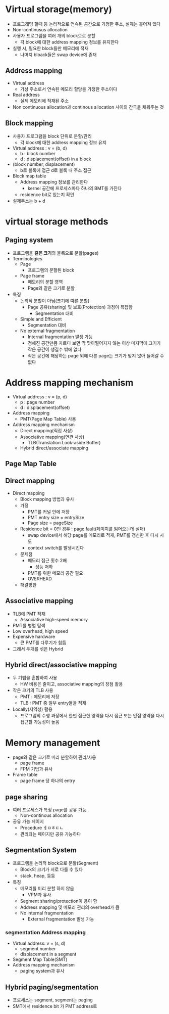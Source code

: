 # Virtual storage(memory)
* 프로그래밍 할때 등 논리적으로 연속된 공간으로 가정한 주소, 실제는 흩어져 있다
* Non-continusus allocation
* 사용자 프로그램을 여러 개의 block으로 분할
    * 각 block에 대한 address mapping 정보를 유지한다
* 실행 시, 필요한 block들만 메모리에 적재
    * 나머지 bloack들은 swap device에 존재

## Address mapping
* Virtual address 
    * 가상 주소로서 연속된 메모리 할당을 가정한 주소이다
* Real address
    * 실제 메모리에 적재된 주소
* Non continuous allocation과 continous allocation 사이의 간극을 채워주는 것
 
## Block mapping 
* 사용자 프로그램을 block 단위로 분할/관리
    * 각 block에 대한 address mapping 정보 유지
* Virtual address : v = (b, d)
    * b : block number
    * d : displacement(offset) in a block
* (block number, displacement)
    * b로 블록에 접근 d로 블록 내 주소 접근
* Block map table
    * Address mapping 정보를 관리한다
        * kernel 공간에 프로세스마다 하나의 BMT를 가진다
    * residence bit로 있는지 확인
* 실제주소는 b + d

# virtual storage methods
## Paging system
* 프로그램을 **같은 크기**의 블록으로 분할(pages)
* Terminologies
    * Page
        * 프로그램의 분할된 block
    * Page frame
        * 메모리의 분할 영역
        * Page와 같은 크기로 분할
* 특징
    * 논리적 분할이 아님(크기에 따른 분할)
        * Page 공유(sharing) 및 보호(Protection) 과정이 복잡함
            * Segmentation 대비
    * Simple and Efficient
        * Segmentation 대비
    * No external fragmentation
        * Internal fragmentation 발생 가능
        * 정해진 공간만큼 자르다 보면 딱 맞아떨어지지 않는 이상 마지막에 크기가 작은 공간이 생길수 밖에 없다 
        * 작은 공간에 해당하는 page 외에 다른 page는 크기가 맞지 않아 들어갈 수 없다

# Address mapping mechanism
* Virtual address : v = (p, d)
    * p : page number
    * d : displacement(offset)
* Address mapping
    * PMT(Page Map Table) 사용
* Address mapping mechanism
    * Direct mapping(직접 사상)
    * Associative mapping(연관 사상)
        * TLB(Translation Look-aside Buffer)
    * Hybrid direct/associate mapping

## Page Map Table


## Direct mapping
* Direct mapping
    * Block mapping 방법과 유사
    * 가정
        * PMT를 커널 안에 저장
        * PMT entry size = entrySize
        * Page size = pageSize
    * Residence bit = 0인 경우 : page fault(페이지를 읽어오는데 실패) 
        * swap device에서 해당 page를 메모리로 적재, PMT를 갱신한 후 다시 시도 
        * context switch를 발생시킨다 
    * 문제점
        * 메모리 접근 횟수 2배
            * 성능 저하
        * PMT를 위한 메모리 공간 필요
        * OVERHEAD
    * 해결방한
    
## Associative mapping
* TLB에 PMT 적재
    * Associative high-speed memory
* PMT를 병렬 탐색
* Low overhead, high speed
* Expensive hardware
    * 큰 PMT를 다루기가 힘듬
* 그래서 두개를 섞은 Hybrid

## Hybrid direct/associative mapping
* 두 기법을 혼합하여 사용
    * HW 비용은 줄이고, associative mapping의 장점 활용
* 작은 크기의 TLB 사용
    * PMT : 메모리에 저장
    * TLB : PMT 중 일부 entry들을 적재
* Locally(지역성) 활용
    * 프로그램의 수행 과정에서 한번 접근한 영역을 다시 접근 또는 인접 영역을 다시 접근할 가능성이 높음

# Memory management
* page와 같은 크기로 미리 분할하여 관리/사용
    * page frame
    * FPM 기법과 유사
* Frame table
    * page frame 당 하나의 entry




## page sharing
* 여러 프로세스가 특정 page를 공유 가능
    * Non-continous allocation
* 공유 가능 페이지
    * Procedure ㅔㅁㅎㄷㄴ
    * 관리되는 페이지만 공유 가능하다



## Segmentation System
* 프로그램을 논리적 block으로 분할(Segment)
    * Block의 크기가 서로 다를 수 있다
    * stack, heap, 등등
* 특징 
    * 메모리를 미리 분할 하지 않음
        * VPM과 유사
    * Segment sharing/protection이 용이 함
    * Address mapping 및 메모리 관리의 overhead가 큼
    * No internal fragmentation 
        * External fragmentation 발생 가능

### segmentation Address mapping
* Virtual address: v = (s, d)
    * segment number
    * displacement in a segment
* Segment Map Table(SMT)
* Address mapping mechanism
    * paging system과 유사


## Hybrid paging/segmentation
* 프로세스는 segment, segment는 paging
* SMT에서 residence bit 가 PMT address로

